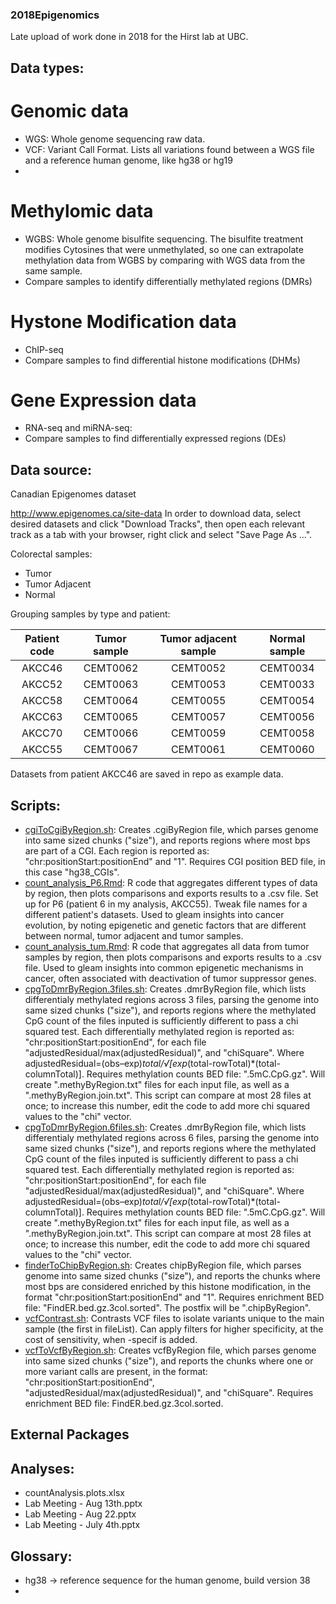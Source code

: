 ### 2018Epigenomics
Late upload of work done in 2018 for the Hirst lab at UBC.

## Data types:
# Genomic data
- WGS: Whole genome sequencing raw data.
- VCF: Variant Call Format. Lists all variations found between a WGS file and a reference human genome, like hg38 or hg19
- 

# Methylomic data 
- WGBS: Whole genome bisulfite sequencing. The bisulfite treatment modifies Cytosines that were unmethylated, so one can extrapolate methylation data from WGBS by comparing with WGS data from the same sample.
- Compare samples to identify differentially methylated regions (DMRs)

# Hystone Modification data
- ChIP-seq 
- Compare samples to find differential histone modifications (DHMs)


# Gene Expression data
- RNA-seq and miRNA-seq: 
- Compare samples to find differentially expressed regions (DEs)


## Data source:
Canadian Epigenomes dataset

http://www.epigenomes.ca/site-data
In order to download data, select desired datasets and click "Download Tracks", then open each relevant track as a tab with your browser, right click and select "Save Page As ...".

Colorectal samples:
- Tumor
- Tumor Adjacent
- Normal

Grouping samples by type and patient:

| Patient code | Tumor sample | Tumor adjacent sample | Normal sample |
| :----: | :----: | :----: | :----: |
| AKCC46 | CEMT0062 | CEMT0052 | CEMT0034 | 
| AKCC52 | CEMT0063 | CEMT0053 | CEMT0033 | 
| AKCC58 | CEMT0064 | CEMT0055 | CEMT0054 | 
| AKCC63 | CEMT0065 | CEMT0057 | CEMT0056 | 
| AKCC70 | CEMT0066 | CEMT0059 | CEMT0058 | 
| AKCC55 | CEMT0067 | CEMT0061 | CEMT0060 | 

Datasets from patient AKCC46 are saved in repo as example data.

## Scripts:
- [cgiToCgiByRegion.sh](https://github.com/GiulioSP/2018Epigenomics/blob/main/cgiToCgiByRegion.sh): Creates .cgiByRegion file, which parses genome into same sized chunks ("size"), and reports regions where most bps are part of a CGI. Each region is reported as: "chr:positionStart:positionEnd" and "1". Requires CGI position BED file, in this case "hg38_CGIs".
- [count_analysis_P6.Rmd](https://github.com/GiulioSP/2018Epigenomics/blob/main/count_analysis_P6.Rmd): R code that aggregates different types of data by region, then plots comparisons and exports results to a .csv file. Set up for P6 (patient 6 in my analysis, AKCC55). Tweak file names for a different patient's datasets. Used to gleam insights into cancer evolution, by noting epigenetic and genetic factors that are different between normal, tumor adjacent and tumor samples.
- [count_analysis_tum.Rmd](https://github.com/GiulioSP/2018Epigenomics/blob/main/count_analysis_tum.Rmd): R code that aggregates all data from tumor samples by region, then plots comparisons and exports results to a .csv file. Used to gleam insights into common epigenetic mechanisms in cancer, often associated with deactivation of tumor suppressor genes.
- [cpgToDmrByRegion.3files.sh](https://github.com/GiulioSP/2018Epigenomics/blob/main/cpgToDmrByRegion.3files.sh): Creates .dmrByRegion file, which lists differentialy methylated regions across 3 files, parsing the genome into same sized chunks ("size"), and reports regions where the methylated CpG count of the files inputed is sufficiently different to pass a chi squared test. Each differentially methylated region is reported as: "chr:positionStart:positionEnd", for each file "adjustedResidual/max(adjustedResidual)", and "chiSquare". Where adjustedResidual=(obs–exp)*total/√[exp*(total-rowTotal)*(total-columnTotal)]. Requires methylation counts BED file: ".5mC.CpG.gz". Will create ".methyByRegion.txt" files for each input file, as well as a ".methyByRegion.join.txt". This script can compare at most 28 files at once; to increase this number, edit the code to add more chi squared values to the "chi" vector. 
- [cpgToDmrByRegion.6files.sh](https://github.com/GiulioSP/2018Epigenomics/blob/main/cpgToDmrByRegion.6files.sh): Creates .dmrByRegion file, which lists differentialy methylated regions across 6 files, parsing the genome into same sized chunks ("size"), and reports regions where the methylated CpG count of the files inputed is sufficiently different to pass a chi squared test. Each differentially methylated region is reported as: "chr:positionStart:positionEnd", for each file "adjustedResidual/max(adjustedResidual)", and "chiSquare". Where adjustedResidual=(obs–exp)*total/√[exp*(total-rowTotal)*(total-columnTotal)]. Requires methylation counts BED file: ".5mC.CpG.gz". Will create ".methyByRegion.txt" files for each input file, as well as a ".methyByRegion.join.txt". This script can compare at most 28 files at once; to increase this number, edit the code to add more chi squared values to the "chi" vector. 
- [finderToChipByRegion.sh](https://github.com/GiulioSP/2018Epigenomics/blob/main/finderToChipByRegion.sh): Creates chipByRegion file, which parses genome into same sized chunks ("size"), and reports the chunks where most bps are considered enriched by this histone modification, in the format "chr:positionStart:positionEnd" and "1". Requires enrichment BED file: "FindER.bed.gz.3col.sorted". The postfix will be ".chipByRegion".
- [vcfContrast.sh](https://github.com/GiulioSP/2018Epigenomics/blob/main/vcfContrast.sh): Contrasts VCF files to isolate variants unique to the main sample (the first in fileList). Can apply filters for higher specificity, at the cost of sensitivity, when -specif is added.
- [vcfToVcfByRegion.sh](https://github.com/GiulioSP/2018Epigenomics/blob/main/vcfToVcfByRegion.sh): Creates vcfByRegion file, which parses genome into same sized chunks ("size"), and reports the chunks where one or more variant calls are present, in the format: "chr:positionStart:positionEnd",  "adjustedResidual/max(adjustedResidual)", and "chiSquare". Requires enrichment BED file: FindER.bed.gz.3col.sorted.

## External Packages

## Analyses:
- countAnalysis.plots.xlsx 
- Lab Meeting - Aug 13th.pptx
- Lab Meeting - Aug 22.pptx
- Lab Meeting - July 4th.pptx


## Glossary:
- hg38 -> reference sequence for the human genome, build version 38
- 
